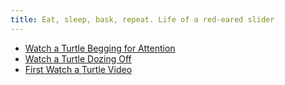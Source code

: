 ```yaml
---
title: Eat, sleep, bask, repeat. Life of a red-eared slider
---
```

- [Watch a Turtle Begging for Attention](/posts/watch-a-turtle-begging-for-attention.md)
- [Watch a Turtle Dozing Off](/posts/watch-a-turtle-dozing-off.md)
- [First Watch a Turtle Video](/posts/first-watch-a-turtle-video.md)
